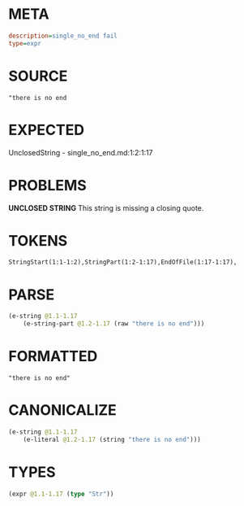 # META
~~~ini
description=single_no_end fail
type=expr
~~~
# SOURCE
~~~roc
"there is no end
~~~
# EXPECTED
UnclosedString - single_no_end.md:1:2:1:17
# PROBLEMS
**UNCLOSED STRING**
This string is missing a closing quote.

# TOKENS
~~~zig
StringStart(1:1-1:2),StringPart(1:2-1:17),EndOfFile(1:17-1:17),
~~~
# PARSE
~~~clojure
(e-string @1.1-1.17
	(e-string-part @1.2-1.17 (raw "there is no end")))
~~~
# FORMATTED
~~~roc
"there is no end"
~~~
# CANONICALIZE
~~~clojure
(e-string @1.1-1.17
	(e-literal @1.2-1.17 (string "there is no end")))
~~~
# TYPES
~~~clojure
(expr @1.1-1.17 (type "Str"))
~~~
